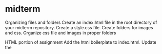 # midterm
Organizing files and folders
    Create an index.html file in the root directory of your midterm repository.
    Create a style.css file.
    Create folders for images and css.
    Organize css file and images in proper folders

HTML portion of assignment
    Add the html boilerplate to index.html.
    Update the <title> tag with text relevant to the page you're creating.
    Embed two Google fonts (listed here) in the <head> of yout html:
        Vesper Libre - Regular 400 & Bold 700
        Open Sans - Regular 400, Regular 400 Italic & Bold 700
    Within the <body> markup the content provided to you in content.txt using semantic html. Follow the recommendations below to ensure you are including all expected html elements. 
    Header - Use the image tag to display the logo.
    Main - Nest an article element and markup all content within the content.txt file that is included between the two -------- dividers. HTML tags to include are:
        h1
        h2
        p
        img
        figure
        figcaption
        q
        ul
        a 
        div
        Note: See comments in the content.txt for more details. They are included with *** before and after comment.
    Footer - Use an appropriate html tag for copyright details within the footer element.
    Use the HTML Validator tool to validate the html.
    Commit work using acceptable commit messages that follow our best practices.

CSS portion of assignment

    Properly link the style.css file to index.html.
    Target elements in your HTML to style the page as close as possible to the design provided in the screenshot folder.
    Use the CSS Validator tool to validate the css.

Use the following as guidance when updating your css:
    Select body
        Set the default font family to be Vesper Libre
        Set the text color to #1a1a1a
        Set line height to 1.5
        Set margin to 0
    Select header and footer
        Change background color to #000
        Set the text color to #fff
        Align all content nested within to center using text align property
    Select the appropriate tag for image
        Set the width to be 100%
        Target the logo in the header using an ID
        Set the width to 100px
        Add 8px of padding to the top
    Select the main element
        Give some space around the content with padding all around with 20px
    Select h1
        Change font size to 2rem
        Set line height to 1.3
        Adjust margin on the top and bottom to 1rem
    Target the article category 'News' using a class
        Change display property to inline-block
        Change text to be displayed as uppercase
        Set font size to be .85rem
        Add border bottom with values 2px solid #ff3530
    Select figcaption, article category, sub-title, author, date and h2
        Change font family to Open Sans
    Select author and date
        Change font size to .85rem
        Remove margin bottom by setting it to 0
    Select figure
        Change margin top and bottom to 1.25em
    Select the caption under the image
        Set font size to .75rem
        Adjust to use center alignment
        Change text color to use #757575
        Adjust text style to be italicized
    Target the list of nominees
        Remove bullets with list-style property
        Remove padding on left with 0
    Style links to
        Use text color #1a1a1a
        Have an underline by default
        On hover, underline disappears
        On hover, color of link changes to #ff3530

How to submit

    Submit the link to your Github repository where the files can be found and the link to your Github pages once you've enabled them within your repository. Copy and paste both links into this Brightspace assignment.

